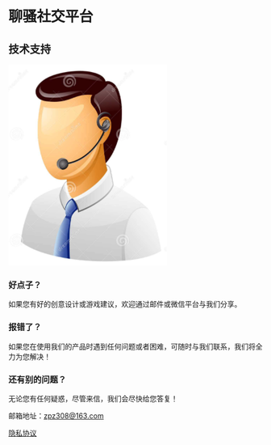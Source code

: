 # 聊骚社交平台

## 技术支持

 ![image](https://github.com/zpz308/momotuodan/raw/master/call_man.png)

### 好点子？

如果您有好的创意设计或游戏建议，欢迎通过邮件或微信平台与我们分享。

### 报错了？

如果您在使用我们的产品时遇到任何问题或者困难，可随时与我们联系，我们将全力为您解决！

### 还有别的问题？

无论您有任何疑惑，尽管来信，我们会尽快给您答复！

邮箱地址：zpz308@163.com

[隐私协议](https://raw.githubusercontent.com/zpz308/momotuodan/master/privacy.cmd)
